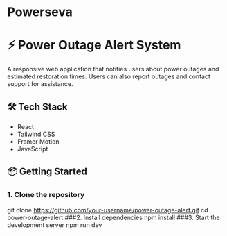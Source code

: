 # Powerseva
# ⚡ Power Outage Alert System

A responsive web application that notifies users about power outages and estimated restoration times. Users can also report outages and contact support for assistance.

## 🛠 Tech Stack
- React
- Tailwind CSS
- Framer Motion
- JavaScript

## 📦 Getting Started

### 1. Clone the repository
git clone https://github.com/your-username/power-outage-alert.git
cd power-outage-alert
###2. Install dependencies
npm install
###3. Start the development server
npm run dev

